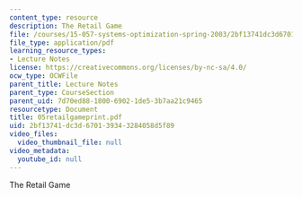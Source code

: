 ```yaml
---
content_type: resource
description: The Retail Game
file: /courses/15-057-systems-optimization-spring-2003/2bf13741dc3d670139343284058d5f89_05retailgameprint.pdf
file_type: application/pdf
learning_resource_types:
- Lecture Notes
license: https://creativecommons.org/licenses/by-nc-sa/4.0/
ocw_type: OCWFile
parent_title: Lecture Notes
parent_type: CourseSection
parent_uid: 7d70ed88-1800-6902-1de5-3b7aa21c9465
resourcetype: Document
title: 05retailgameprint.pdf
uid: 2bf13741-dc3d-6701-3934-3284058d5f89
video_files:
  video_thumbnail_file: null
video_metadata:
  youtube_id: null
---
```

The Retail Game